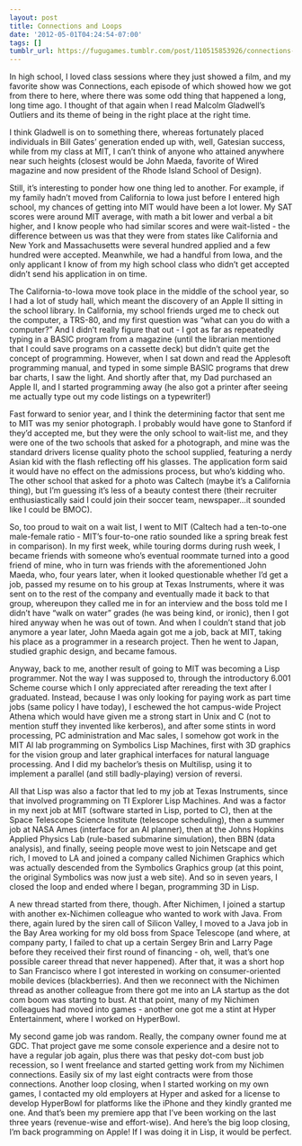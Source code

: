 ```yaml
---
layout: post
title: Connections and Loops
date: '2012-05-01T04:24:54-07:00'
tags: []
tumblr_url: https://fugugames.tumblr.com/post/110515853926/connections-and-loops
---
```

In high school, I loved class sessions where they just showed a film, and my favorite show was Connections, each episode of which showed how we got from there to here, where there was some odd thing that happened a long, long time ago. I thought of that again when I read Malcolm Gladwell’s Outliers and its theme of being in the right place at the right time.

I think Gladwell is on to something there, whereas fortunately placed individuals in Bill Gates’ generation ended up with, well, Gatesian success, while from my class at MIT, I can’t think of anyone who attained anywhere near such heights (closest would be John Maeda, favorite of Wired magazine and now president of the Rhode Island School of Design).

Still, it’s interesting to ponder how one thing led to another. For example, if my family hadn’t moved from California to Iowa just before I entered high school, my chances of getting into MIT would have been a lot lower. My SAT scores were around MIT average, with math a bit lower and verbal a bit higher, and I know people who had similar scores and were wait-listed - the difference between us was that they were from states like California and New York and Massachusetts were several hundred applied and a few hundred were accepted. Meanwhile, we had a handful from Iowa, and the only applicant I know of from my high school class who didn’t get accepted didn’t send his application in on time.

The California-to-Iowa move took place in the middle of the school year, so I had a lot of study hall, which meant the discovery of an Apple II sitting in the school library. In California, my school friends urged me to check out the computer, a TRS-80, and my first question was “what can you do with a computer?” And I didn’t really figure that out - I got as far as repeatedly typing in a BASIC program from a magazine (until the librarian mentioned that I could save programs on a cassette deck) but didn’t quite get the concept of programming. However, when I sat down and read the Applesoft programming manual, and typed in some simple BASIC programs that drew bar charts, I saw the light. And shortly after that, my Dad purchased an Apple II, and I started programming away (he also got a printer after seeing me actually type out my code listings on a typewriter!)

Fast forward to senior year, and I think the determining factor that sent me to MIT was my senior photograph. I probably would have gone to Stanford if they’d accepted me, but they were the only school to wait-list me, and they were one of the two schools that asked for a photograph, and mine was the standard drivers license quality photo the school supplied, featuring a nerdy Asian kid with the flash reflecting off his glasses. The application form said it would have no effect on the admissions process, but who’s kidding who. The other school that asked for a photo was Caltech (maybe it’s a California thing), but I’m guessing it’s less of a beauty contest there (their recruiter enthusiastically said I could join their soccer team, newspaper…it sounded like I could be BMOC).

So, too proud to wait on a wait list, I went to MIT (Caltech had a ten-to-one male-female ratio - MIT’s four-to-one ratio sounded like a spring break fest in comparison). In my first week, while touring dorms during rush week, I became friends with someone who’s eventual roommate turned into a good friend of mine, who in turn was friends with the aforementioned John Maeda, who, four years later, when it looked questionable whether I’d get a job, passed my resume on to his group at Texas Instruments, where it was sent on to the rest of the company and eventually made it back to that group, whereupon they called me in for an interview and the boss told me I didn’t have “walk on water” grades (he was being kind, or ironic), then I got hired anyway when he was out of town. And when I couldn’t stand that job anymore a year later, John Maeda again got me a job, back at MIT, taking his place as a programmer in a research project. Then he went to Japan, studied graphic design, and became famous.

Anyway, back to me, another result of going to MIT was becoming a Lisp programmer. Not the way I was supposed to, through the introductory 6.001 Scheme course which I only appreciated after rereading the text after I graduated. Instead, because I was only looking for paying work as part time jobs (same policy I have today), I eschewed the hot campus-wide Project Athena which would have given me a strong start in Unix and C (not to mention stuff they invented like kerberos), and after some stints in word processing, PC administration and Mac sales, I somehow got work in the MIT AI lab programming on Symbolics Lisp Machines, first with 3D graphics for the vision group and later graphical interfaces for natural language processing. And I did my bachelor’s thesis on Multilisp, using it to implement a parallel (and still badly-playing) version of reversi.

All that Lisp was also a factor that led to my job at Texas Instruments, since that involved programming on TI Explorer Lisp Machines. And was a factor in my next job at MIT (software started in Lisp, ported to C), then at the Space Telescope Science Institute (telescope scheduling), then a summer job at NASA Ames (interface for an AI planner), then at the Johns Hopkins Applied Physics Lab (rule-based submarine simulation), then BBN (data analysis), and finally, seeing people move west to join Netscape and get rich, I moved to LA and joined a company called Nichimen Graphics which was actually descended from the Symbolics Graphics group (at this point, the original Symbolics was now just a web site). And so in seven years, I closed the loop and ended where I began, programming 3D in Lisp.

A new thread started from there, though. After Nichimen, I joined a startup with another ex-Nichimen colleague who wanted to work with Java. From there, again lured by the siren call of Silicon Valley, I moved to a Java job in the Bay Area working for my old boss from Space Telescope (and where, at company party, I failed to chat up a certain Sergey Brin and Larry Page before they received their first round of financing - oh, well, that’s one possible career thread that never happened). After that, it was a short hop to San Francisco where I got interested in working on consumer-oriented mobile devices (blackberries). And then we reconnect with the Nichimen thread as another colleague from there got me into an LA startup as the dot com boom was starting to bust. At that point, many of my Nichimen colleagues had moved into games - another one got me a stint at Hyper Entertainment, where I worked on HyperBowl.

My second game job was random. Really, the company owner found me at GDC. That project gave me some console experience and a desire not to have a regular job again, plus there was that pesky dot-com bust job recession, so I went freelance and started getting work from my Nichimen connections. Easily six of my last eight contracts were from those connections. Another loop closing, when I started working on my own games, I contacted my old employers at Hyper and asked for a license to develop HyperBowl for platforms like the iPhone and they kindly granted me one. And that’s been my premiere app that I’ve been working on the last three years (revenue-wise and effort-wise). And here’s the big loop closing, I’m back programming on Apple! If I was doing it in Lisp, it would be perfect.

